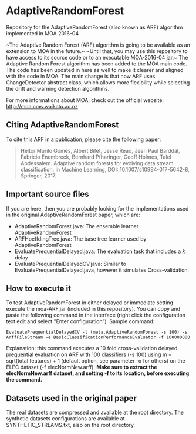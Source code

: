 # AdaptiveRandomForest
Repository for the AdaptiveRandomForest (also known as ARF) algorithm implemented in MOA 2016-04

~The Adaptive Random Forest (ARF) algorithm is going to be available as an extension to MOA in the future.~
~Until that, you may use this repository to have access to its source code or to an executable MOA-2016-04 jar.~
The Adaptive Random Forest algorithm has been added to the MOA main code. 
The code has been updated in here as well to make it clearer and aligned with the code in MOA. 
The main change is that now ARF uses ChangeDetector abstract class, which allows more flexibility while selecting the drift and warning detection algorithms. 


For more informations about MOA, check out the official website: 
http://moa.cms.waikato.ac.nz

## Citing AdaptiveRandomForest
To cite this ARF in a publication, please cite the following paper: 
> Heitor Murilo Gomes, Albert Bifet, Jesse Read, Jean Paul Barddal, Fabricio Enembreck, Bernhard Pfharinger, Geoff Holmes, Talel Abdessalem. 
> Adaptive random forests for evolving data stream classification. In Machine Learning, DOI: 10.1007/s10994-017-5642-8, Springer, 2017.

## Important source files
If you are here, then you are probably looking for the implementations used in the original AdaptiveRandomForest paper, which are:
* AdaptiveRandomForest.java: The ensemble learner AdaptiveRandomForest
* ARFHoeffdingTree.java: The base tree learner used by AdaptiveRandomForest
* EvaluatePrequentialDelayed.java: The evaluation task that includes a _k_ delay
* EvaluatePrequentialDelayedCV.java: Similar to EvaluatePrequentialDelayed.java, however it simulates Cross-validation. 

## How to execute it
To test AdaptiveRandomForest in either delayed or immediate setting execute the moa-ARF.jar (included in this repository). 
You can copy and paste the following command in the interface (right click the configuration text edit and select "Enter configuration”).
Sample command: 

`EvaluatePrequentialDelayedCV -l (meta.AdaptiveRandomForest -s 100) -s ArffFileStream -e BasicClassificationPerformanceEvaluator -f 100000000`

Explanation: this command executes a 10 fold cross-validation delayed prequential 
evaluation on ARF with 100 classifiers (-s 100) using m = sqrt(total features) + 1 (default option, see parameter -o for others) 
on the ELEC dataset (-f elecNormNew.arff). 
**Make sure to extract the elecNormNew.arff dataset, and setting -f to its location, before executing the command.**

## Datasets used in the original paper
The real datasets are compressed and available at the root directory. 
The synthetic datasets configurations are available at SYNTHETIC_STREAMS.txt, also on the root directory. 
